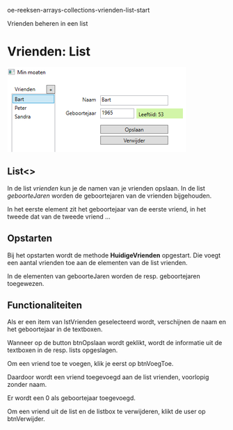 oe-reeksen-arrays-collections-vrienden-list-start

Vrienden beheren in een list
# Vrienden: List
![screenshot](/images/screenshot.png)

## List<>
In de list *vrienden* kun je de namen van je vrienden opslaan. 
In de list *geboorteJaren* worden de geboortejaren van de vrienden bijgehouden. 

In het eerste element zit het geboortejaar van de eerste vriend, in het tweede dat van de tweede vriend …
## Opstarten
Bij het opstarten wordt de methode **HuidigeVrienden** opgestart. 
Die voegt een aantal vrienden toe aan de elementen van de list vrienden. 

In de elementen van geboorteJaren worden de resp. geboortejaren toegewezen. 

## Functionaliteiten
Als er een item van lstVrienden geselecteerd wordt, verschijnen de naam en het geboortejaar in de textboxen.

Wanneer op de button btnOpslaan wordt geklikt, wordt de informatie uit de textboxen in de resp. lists opgeslagen.

Om een vriend toe te voegen, klik je eerst op btnVoegToe. 

Daardoor wordt een vriend toegevoegd aan de list vrienden, voorlopig zonder naam. 

Er wordt een 0 als geboortejaar toegevoegd.

Om een vriend uit de list en de listbox te verwijderen, klikt de user op btnVerwijder.
